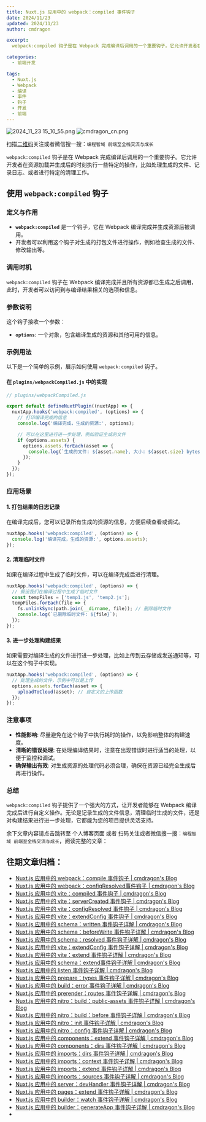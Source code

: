 ```yaml
---
title: Nuxt.js 应用中的 webpack：compiled 事件钩子
date: 2024/11/23
updated: 2024/11/23
author: cmdragon

excerpt:
  webpack:compiled 钩子是在 Webpack 完成编译后调用的一个重要钩子。它允许开发者在资源加载并生成后的时刻执行一些特定的操作，比如处理生成的文件、记录日志、或者进行特定的清理工作。

categories:
  - 前端开发

tags:
  - Nuxt.js
  - Webpack
  - 编译
  - 事件
  - 钩子
  - 开发
  - 前端
---
```


<img src="https://static.amd794.com/blog/images/2024_11_23 15_10_55.png@blog" title="2024_11_23 15_10_55.png" alt="2024_11_23 15_10_55.png"/>

<img src="https://static.amd794.com/blog/images/cmdragon_cn.png" title="cmdragon_cn.png" alt="cmdragon_cn.png"/>


扫描[二维码](https://static.amd794.com/blog/images/cmdragon_cn.png)关注或者微信搜一搜：`编程智域 前端至全栈交流与成长`



`webpack:compiled` 钩子是在 Webpack 完成编译后调用的一个重要钩子。它允许开发者在资源加载并生成后的时刻执行一些特定的操作，比如处理生成的文件、记录日志、或者进行特定的清理工作。

## 使用 `webpack:compiled` 钩子

### 定义与作用

- **`webpack:compiled`** 是一个钩子，它在 Webpack 编译完成并生成资源后被调用。
- 开发者可以利用这个钩子对生成的打包文件进行操作，例如检查生成的文件、修改输出等。

### 调用时机

`webpack:compiled` 钩子在 Webpack 编译完成并且所有资源都已生成之后调用，此时，开发者可以访问到与编译结果相关的选项和信息。

### 参数说明

这个钩子接收一个参数：

- **`options`**: 一个对象，包含编译生成的资源和其他可用的信息。

### 示例用法

以下是一个简单的示例，展示如何使用 `webpack:compiled` 钩子。

#### 在 `plugins/webpackCompiled.js` 中的实现

```javascript
// plugins/webpackCompiled.js

export default defineNuxtPlugin((nuxtApp) => {
  nuxtApp.hooks('webpack:compiled', (options) => {
    // 打印编译完成的信息
    console.log('编译完成，生成的资源:', options);

    // 可以在这里进行进一步处理，例如验证生成的文件
    if (options.assets) {
      options.assets.forEach(asset => {
        console.log(`生成的文件: ${asset.name}, 大小: ${asset.size} bytes`);
      });
    }
  });
});
```

### 应用场景

#### 1. 打包结果的日志记录

在编译完成后，您可以记录所有生成的资源的信息，方便后续查看或调试。

```javascript
nuxtApp.hooks('webpack:compiled', (options) => {
  console.log('编译完成，生成的资源:', options.assets);
});
```

#### 2. 清理临时文件

如果在编译过程中生成了临时文件，可以在编译完成后进行清理。

```javascript
nuxtApp.hooks('webpack:compiled', (options) => {
  // 假设我们在编译过程中生成了临时文件
  const tempFiles = ['temp1.js', 'temp2.js'];
  tempFiles.forEach(file => {
    fs.unlinkSync(path.join(__dirname, file)); // 删除临时文件
    console.log(`已删除临时文件: ${file}`);
  });
});
```

#### 3. 进一步处理构建结果

如果需要对编译生成的文件进行进一步处理，比如上传到云存储或发送通知等，可以在这个钩子中实现。

```javascript
nuxtApp.hooks('webpack:compiled', (options) => {
  // 处理生成的文件，示例中可以是上传
  options.assets.forEach(asset => {
    uploadToCloud(asset); // 自定义的上传函数
  });
});
```

### 注意事项

- **性能影响**: 尽量避免在这个钩子中执行耗时的操作，以免影响整体的构建速度。
- **清晰的错误处理**: 在处理编译结果时，注意在出现错误时进行适当的处理，以便于监控和调试。
- **确保输出有效**: 对生成资源的处理代码必须合理，确保在资源已经完全生成后再进行操作。

### 总结

`webpack:compiled` 钩子提供了一个强大的方式，让开发者能够在 Webpack 编译完成后进行自定义操作。无论是记录生成的文件信息，清理临时生成的文件，还是对构建结果进行进一步处理，它都能为您的项目提供灵活支持。

余下文章内容请点击跳转至 个人博客页面 或者 扫码关注或者微信搜一搜：`编程智域 前端至全栈交流与成长`，阅读完整的文章：

## 往期文章归档：

- [Nuxt.js 应用中的 webpack：compile 事件钩子 | cmdragon's Blog](https://blog.cmdragon.cn/posts/7336c7f0809e/)
- [Nuxt.js 应用中的 webpack：configResolved事件钩子 | cmdragon's Blog](https://blog.cmdragon.cn/posts/afe62aeeaf6f/)
- [Nuxt.js 应用中的 vite：compiled 事件钩子 | cmdragon's Blog](https://blog.cmdragon.cn/posts/973541933f38/)
- [Nuxt.js 应用中的 vite：serverCreated 事件钩子 | cmdragon's Blog](https://blog.cmdragon.cn/posts/ab7710befd8e/)
- [Nuxt.js 应用中的 vite：configResolved 事件钩子 | cmdragon's Blog](https://blog.cmdragon.cn/posts/1266785cead8/)
- [Nuxt.js 应用中的 vite：extendConfig 事件钩子 | cmdragon's Blog](https://blog.cmdragon.cn/posts/e1ea2c9a1566/)
- [Nuxt.js 应用中的 schema：written 事件钩子详解 | cmdragon's Blog](https://blog.cmdragon.cn/posts/11121d82a55c/)
- [Nuxt.js 应用中的 schema：beforeWrite 事件钩子详解 | cmdragon's Blog](https://blog.cmdragon.cn/posts/14f648e6cb9f/)
- [Nuxt.js 应用中的 schema：resolved 事件钩子详解 | cmdragon's Blog](https://blog.cmdragon.cn/posts/c343331f3f06/)
- [Nuxt.js 应用中的 vite：extendConfig 事件钩子详解 | cmdragon's Blog](https://blog.cmdragon.cn/posts/5ea147f7e6ee/)
- [Nuxt.js 应用中的 vite：extend 事件钩子详解 | cmdragon's Blog](https://blog.cmdragon.cn/posts/76f8905ddea2/)
- [Nuxt.js 应用中的 schema：extend事件钩子详解 | cmdragon's Blog](https://blog.cmdragon.cn/posts/271e7f413d3a/)
- [Nuxt.js 应用中的 listen 事件钩子详解 | cmdragon's Blog](https://blog.cmdragon.cn/posts/bfdfe1fbb4cc/)
- [Nuxt.js 应用中的 prepare：types 事件钩子详解 | cmdragon's Blog](https://blog.cmdragon.cn/posts/a893a1ffa34a/)
- [Nuxt.js 应用中的 build：error 事件钩子详解 | cmdragon's Blog](https://blog.cmdragon.cn/posts/6ea046edf756/)
- [Nuxt.js 应用中的 prerender：routes 事件钩子详解 | cmdragon's Blog](https://blog.cmdragon.cn/posts/925363b7ba91/)
- [Nuxt.js 应用中的 nitro：build：public-assets 事件钩子详解 | cmdragon's Blog](https://blog.cmdragon.cn/posts/e3ab63fec9ce/)
- [Nuxt.js 应用中的 nitro：build：before 事件钩子详解 | cmdragon's Blog](https://blog.cmdragon.cn/posts/1c70713c402c/)
- [Nuxt.js 应用中的 nitro：init 事件钩子详解 | cmdragon's Blog](https://blog.cmdragon.cn/posts/8122bb43e5c6/)
- [Nuxt.js 应用中的 nitro：config 事件钩子详解 | cmdragon's Blog](https://blog.cmdragon.cn/posts/61ef115005d4/)
- [Nuxt.js 应用中的 components：extend 事件钩子详解 | cmdragon's Blog](https://blog.cmdragon.cn/posts/f1df4f41c9a9/)
- [Nuxt.js 应用中的 components：dirs 事件钩子详解 | cmdragon's Blog](https://blog.cmdragon.cn/posts/0f896139298c/)
- [Nuxt.js 应用中的 imports：dirs 事件钩子详解 | cmdragon's Blog](https://blog.cmdragon.cn/posts/ddb970c3c508/)
- [Nuxt.js 应用中的 imports：context 事件钩子详解 | cmdragon's Blog](https://blog.cmdragon.cn/posts/95d21c3b16f6/)
- [Nuxt.js 应用中的 imports：extend 事件钩子详解 | cmdragon's Blog](https://blog.cmdragon.cn/posts/002d9daf4c46/)
- [Nuxt.js 应用中的 imports：sources 事件钩子详解 | cmdragon's Blog](https://blog.cmdragon.cn/posts/f4858dcadca1/)
- [Nuxt.js 应用中的 server：devHandler 事件钩子详解 | cmdragon's Blog](https://blog.cmdragon.cn/posts/801ed4ce0612/)
- [Nuxt.js 应用中的 pages：extend 事件钩子详解 | cmdragon's Blog](https://blog.cmdragon.cn/posts/83af28e7c789/)
- [Nuxt.js 应用中的 builder：watch 事件钩子详解 | cmdragon's Blog](https://blog.cmdragon.cn/posts/fa5b7db36d2d/)
- [Nuxt.js 应用中的 builder：generateApp 事件钩子详解 | cmdragon's Blog](https://blog.cmdragon.cn/posts/adc96aee3b3c/)
-

